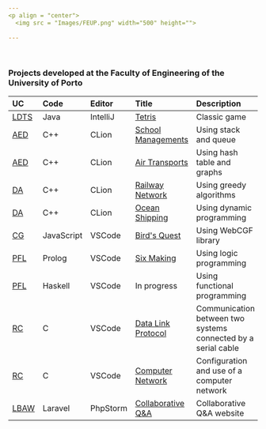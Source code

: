 ```yaml
---
<p align = "center">
  <img src = "Images/FEUP.png" width="500" height="">
  
---
```


</p>
<br>

### **Projects developed at the Faculty of Engineering of the University of Porto** 

</p>

| UC | Code | Editor | Title | Description |
| :--- | :--- | :--- | :--- | :--- |
| [LDTS](https://sigarra.up.pt/feup/pt/ucurr_geral.ficha_uc_view?pv_ocorrencia_id=520319) | Java | IntelliJ | [Tetris](https://github.com/qsimaor/projects/tree/main/Projects/Tetris) | Classic game |
| [AED](https://sigarra.up.pt/feup/pt/ucurr_geral.ficha_uc_view?pv_ocorrencia_id=520316) | C++ | CLion | [School Managements](https://github.com/qsimaor/projects/tree/main/Projects/School%20Managements) | Using stack and queue |
| [AED](https://sigarra.up.pt/feup/pt/ucurr_geral.ficha_uc_view?pv_ocorrencia_id=520316) | C++ | CLion | [Air Transports](https://github.com/qsimaor/projects/tree/main/Projects/Air%20Transports) | Using hash table and graphs |
| [DA](https://sigarra.up.pt/feup/pt/ucurr_geral.ficha_uc_view?pv_ocorrencia_id=520321) | C++ | CLion | [Railway Network](https://github.com/qsimaor/projects/tree/main/Projects/Railway%20Network) | Using greedy algorithms |
| [DA](https://sigarra.up.pt/feup/pt/ucurr_geral.ficha_uc_view?pv_ocorrencia_id=520321) | C++ | CLion | [Ocean Shipping](https://github.com/qsimaor/projects/tree/main/Projects/Ocean%20Shipping) | Using  dynamic programming |
| [CG](https://sigarra.up.pt/feup/pt/ucurr_geral.ficha_uc_view?pv_ocorrencia_id=520332) | JavaScript | VSCode | [Bird's Quest](https://github.com/qsimaor/projects/tree/main/Projects/Bird's%20Quest) | Using WebCGF library |
| [PFL](https://sigarra.up.pt/feup/pt/ucurr_geral.ficha_uc_view?pv_ocorrencia_id=520329) | Prolog | VSCode | [Six Making](https://github.com/qsimaor/projects/tree/main/Projects/Six%20Making)| Using logic programming |
| [PFL](https://sigarra.up.pt/feup/pt/ucurr_geral.ficha_uc_view?pv_ocorrencia_id=520329) | Haskell | VSCode | In progress | Using functional programming |
| [RC](https://sigarra.up.pt/feup/pt/ucurr_geral.ficha_uc_view?pv_ocorrencia_id=520330) | C | VSCode | [Data Link Protocol](https://github.com/qsimaor/projects/tree/main/Projects/Data%20Link%20Protocol) | Communication between two systems connected by a serial cable |
| [RC](https://sigarra.up.pt/feup/pt/ucurr_geral.ficha_uc_view?pv_ocorrencia_id=520330) | C | VSCode | [Computer Network](https://github.com/qsimaor/projects/tree/main/Projects/Computer%20Network) | Configuration and use of a computer network |
| [LBAW](https://sigarra.up.pt/feup/pt/ucurr_geral.ficha_uc_view?pv_ocorrencia_id=520328) | Laravel | PhpStorm | [Collaborative Q&A](https://github.com/qsimaor/projects/tree/main/Projects/Collaborative%20Q%26A) | Collaborative Q&A website|
